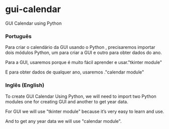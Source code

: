 # gui-calendar
GUI Calendar using Python

<h3>Português</h3>

Para criar o calendário da GUI usando o Python , precisaremos importar dois módulos Python, um para criar a GUI e outro para obter dados do ano.

Para a GUI, usaremos porque é muito fácil aprender e usar."tkinter module"

E para obter dados de qualquer ano, usaremos ."calendar module"

<h3>Inglês (English)</h3>

To create GUI Calendar Using Python, we will need to import two Python modules one for creating GUI and another to get year data.

For GUI we will use "tkinter module" because it’s very easy to learn and use.

And to get any year data we will use "calendar module".
